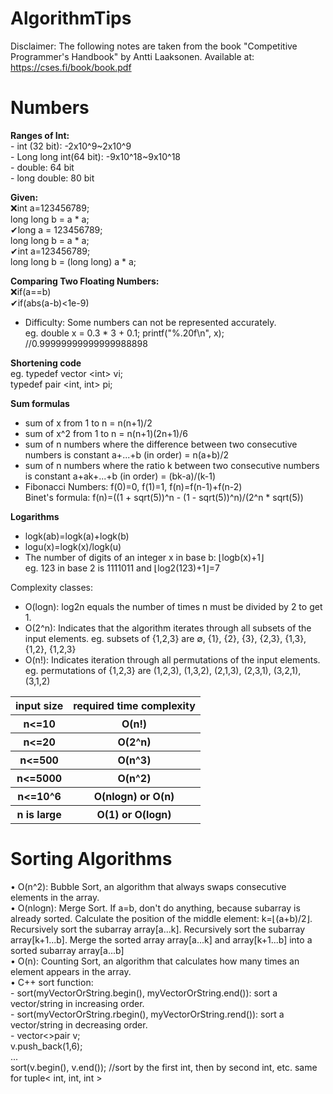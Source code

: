 # AlgorithmTips
Disclaimer: The following notes are taken from the book "Competitive Programmer's Handbook" by Antti Laaksonen. Available at: https://cses.fi/book/book.pdf
<h1>Numbers</h1>
<b>Ranges of Int:</b></br>  
- int (32 bit): -2x10^9~2x10^9</br>  
- Long long int(64 bit): -9x10^18~9x10^18</br>  
- double: 64 bit</br>  
- long double: 80 bit   
 
<b>Given:</b>  
❌int a=123456789;  
long long b = a * a;  
✔long a = 123456789;  
long long b = a * a;  
✔int a=123456789;  
long long b = (long long) a * a;  

<b>Comparing Two Floating Numbers:</b>  
❌if(a==b)  
✔if(abs(a-b)<1e-9)
- Difficulty: Some numbers can not be represented accurately.</BR>
  eg. double x = 0.3 * 3 + 0.1;
      printf("%.20f\n", x); //0.99999999999999988898

<b>Shortening code</b>  
eg. typedef vector <int<int>> vi;  
typedef pair <int, int> pi;  

<b>Sum formulas</b>  </br>
- sum of x from 1 to n = n(n+1)/2  
- sum of x^2 from 1 to n = n(n+1)(2n+1)/6  
- sum of n numbers where the difference between two consecutive numbers is constant a+...+b (in order) = n(a+b)/2
- sum of n numbers where the ratio k between two consecutive numbers is constant a+ak+...+b (in order) = (bk-a)/(k-1)
- Fibonacci Numbers: f(0)=0, f(1)=1, f(n)=f(n-1)+f(n-2)  
  Binet's formula: f(n)=((1 + sqrt(5))^n - (1 - sqrt(5))^n)/(2^n * sqrt(5))

<b>Logarithms</b>
- logk(ab)=logk(a)+logk(b)
- logu(x)=logk(x)/logk(u)
- The number of digits of an integer x in base b: ⌊logb(x)+1⌋  
  eg. 123 in base 2 is 1111011 and ⌊log2(123)+1⌋=7

 Complexity classes:
 - O(logn): log2n equals the number of times n must be divided by 2 to get 1.
 - O(2^n): Indicates that the algorithm iterates through all subsets of the input elements. eg. subsets of {1,2,3} are ∅, {1}, {2}, {3}, {2,3}, {1,3}, {1,2}, {1,2,3}
 - O(n!): Indicates iteration through all permutations of the input elements. eg. permutations of {1,2,3} are (1,2,3), (1,3,2), (2,1,3), (2,3,1), (3,2,1), (3,1,2)
 
 <table>
     <tr>
      <th>input size</th>
      <th>required time complexity</th>
     </tr>
     <tr>
      <th>n<=10</th>
       <th>O(n!)</th>
     </tr>
     <tr>
      <th>n<=20</th>
       <th>O(2^n)</th>
     </tr>
      <tr>
      <th>n<=500</th>
       <th>O(n^3)</th>
     </tr>
     <tr>
      <th>n<=5000</th>
       <th>O(n^2)</th>
     </tr>
     <tr>
      <th>n<=10^6</th>
       <th>O(nlogn) or O(n)</th>
     </tr>
     <tr>
      <th>n is large</th>
       <th>O(1) or O(logn)</th>
     </tr>
 </table>

 <h1>Sorting Algorithms</h1>
 	• O(n^2): Bubble Sort, an algorithm that always swaps consecutive elements in the array.  </br>
 	• O(nlogn): Merge Sort. If a=b, don't do anything, because subarray is already sorted. Calculate the position of the middle element: k=⌊(a+b)/2⌋. Recursively sort the subarray array[a...k]. Recursively sort the subarray array[k+1...b]. Merge the sorted array array[a...k] and array[k+1...b] into a sorted subarray array[a...b] </br>
 	• O(n): Counting Sort, an algorithm that calculates how many times an element appears in the array.</br>
 	• C++ sort function:  </br>
     	- sort(myVectorOrString.begin(), myVectorOrString.end()): sort a vector/string in increasing order.   </br>
     	- sort(myVectorOrString.rbegin(), myVectorOrString.rend()): sort a vector/string in decreasing order. </br>
      - vector<>pair<int,int> v;</br>
        v.push_back(1,6);</br>...</br>
        sort(v.begin(), v.end()); //sort by the first int, then by second int, etc. same for tuple< int, int, int ></br>
       
